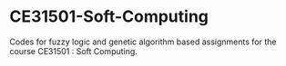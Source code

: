 # CE31501-Soft-Computing
Codes for fuzzy logic and genetic algorithm based assignments for the course CE31501 : Soft Computing.
